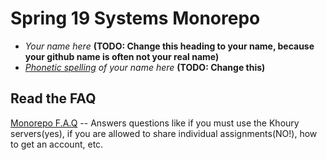 # Spring 19 Systems Monorepo

* *Your name here* **(TODO: Change this heading to your name, because your github name is often not your real name)**
* *[Phonetic spelling](https://dictionary.cambridge.org/us/help/phonetics.html) of your name here* **(TODO: Change this)**

## Read the FAQ

[Monorepo F.A.Q](./faq.md) -- Answers questions like if you must use the Khoury servers(yes), if you are allowed to share individual assignments(NO!), how to get an account, etc.

